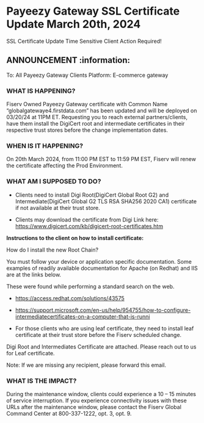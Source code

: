 # Payeezy Gateway SSL Certificate Update March 20th, 2024

SSL Certificate Update
Time Sensitive Client Action Required!

<!--theme:info-->
## ANNOUNCEMENT :information:

To: All Payeezy Gateway Clients
Platform: E-commerce gateway

### WHAT IS HAPPENING?

Fiserv Owned Payeezy Gateway certificate with Common Name “globalgatewaye4.firstdata.com” has been updated and will be deployed on 03/20/24 at 11PM ET. Requesting you to reach external partners/clients, have them install the DigiCert root and intermediate certificates in their respective trust stores before the change implementation dates.

### WHEN IS IT HAPPENING?

On 20th March 2024, from 11:00 PM EST to 11:59 PM EST, Fiserv will renew the certificate affecting the Prod Environment.

### WHAT AM I SUPPOSED TO DO?

- Clients need to install Digi Root(DigiCert Global Root G2) and Intermediate(DigiCert Global G2 TLS RSA SHA256 2020 CA1) certificate if not available at their trust store.

- Clients may download the certificate from Digi Link here: <https://www.digicert.com/kb/digicert-root-certificates.htm>

**Instructions to the client on how to install certificate:**

How do I install the new Root Chain?

You must follow your device or application specific documentation.
Some examples of readily available documentation for Apache (on Redhat) and IIS are at the links below.

These were found while performing a standard search on the web.

- <https://access.redhat.com/solutions/43575>

- <https://support.microsoft.com/en-us/help/954755/how-to-configure-intermediatecertificates-on-a-computer-that-is-runni>

- For those clients who are using leaf certificate, they need to install leaf certificate at their trust store before the Fiserv scheduled change.

Digi Root and Intermediates Certificate are attached. Please reach out to us for Leaf certificate.
  
Note: If we are missing any recipient, please forward this email.

### WHAT IS THE IMPACT?

During the maintenance window, clients could experience a 10 – 15 minutes of service interruption. If you experience connectivity issues with these URLs after the maintenance window, please contact the Fiserv Global Command Center at 800-337-1222, opt. 3, opt. 9.
